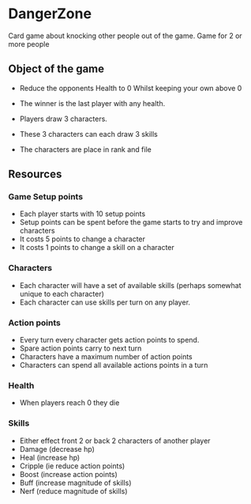 # DangerZone

Card game about knocking other people out of the game.
Game for 2 or more people

## Object of the game

- Reduce the opponents Health to 0 Whilst keeping your own above 0
- The winner is the last player with any health.

- Players draw 3 characters.
- These 3 characters can each draw 3 skills
- The characters are place in rank and file

## Resources

### Game Setup points

- Each player starts with 10 setup points
- Setup points can be spent before the game starts to try and improve characters
- It costs 5 points to change a character
- It costs 1 points to change a skill on a character

### Characters

- Each character will have a set of available skills (perhaps somewhat unique to each character)
- Each character can use skills per turn on any player.

### Action points

- Every turn every character gets action points to spend.
- Spare action points carry to next turn
- Characters have a maximum number of action points
- Characters can spend all available actions points in a turn

### Health

- When players reach 0 they die

### Skills

- Either effect front 2 or back 2 characters of another player
- Damage (decrease hp)
- Heal (increase hp)
- Cripple (ie reduce action points)
- Boost (increase action points)
- Buff (increase magnitude of skills)
- Nerf (reduce magnitude of skills)
